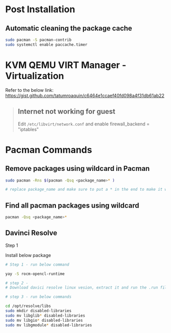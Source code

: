# Post Installation

## **Automatic cleaning the package cache**

```bash
sudo pacman -S pacman-contrib
sudo systemctl enable paccache.timer
```

# KVM QEMU VIRT Manager - Virtualization

Refer to the below link: https://gist.github.com/tatumroaquin/c6464e1ccaef40fd098a4f31db61ab22
> ## Internet not working for guest
> Edit `/etc/libvirt/network.conf` and enable firewall_backend = "iptables"

# Pacman Commands

## Remove packages using wildcard in Pacman

```bash
sudo pacman -Rns $(pacman -Qsq <package_name>* )

# replace package_name and make sure to put a * in the end to make it wildcard
```

## Find all pacman packages using wildcard

```bash
pacman -Qsq <package_name>*
```

## Davinci Resolve

Step 1

Install below package

```bash
# Step 1 - run below command 

yay -S rocm-opencl-runtime

# step 2 - 
# Download davici resolve linux vesion, extract it and run the .run file

# step 3 - run below commands

cd /opt/resolve/libs
sudo mkdir disabled-libraries
sudo mv libglib* disabled-libraries
sudo mv libgio* disabled-libraries
sudo mv libgmodule* disabled-libraries
```
